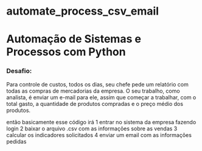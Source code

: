 # automate_process_csv_email
# Automação de Sistemas e Processos com Python

### Desafio:

Para controle de custos, todos os dias, seu chefe pede um relatório com todas as compras de mercadorias da empresa.
O seu trabalho, como analista, é enviar um e-mail para ele, assim que começar a trabalhar, com o total gasto, a quantidade de produtos compradas e o preço médio dos produtos.

então basicamente esse código irá 
1 entrar no sistema da empresa fazendo login
2 baixar o arquivo .csv com as informações sobre as vendas
3 calcular os indicadores solicitados
4 enviar um email com as informações pedidas

